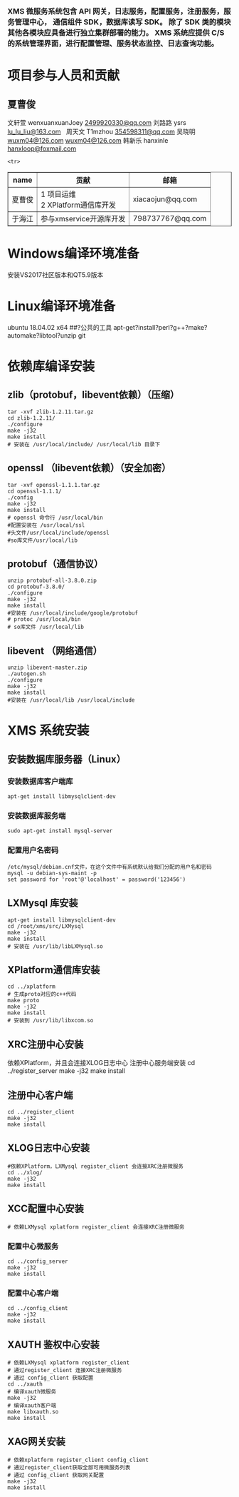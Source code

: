 
###  XMS 微服务系统包含 API 网关，日志服务，配置服务，注册服务，服务管理中心， 通信组件 SDK，数据库读写 SDK。 除了 SDK 类的模块其他各模块应具备进行独立集群部署的能力。 XMS 系统应提供 C/S 的系统管理界面，进行配置管理、服务状态监控、日志查询功能。 

# 项目参与人员和贡献
## 夏曹俊 

<table border=1>
<tr>
<th>name</th>
<th>贡献</th>
<th>邮箱</th>
</tr>
<tr>
<td>
夏曹俊
</td>
<td>
1 项目运维<br>
2 XPlatform通信库开发
</td>
<td>
xiacaojun@qq.com
</td>
    
文轩萱	wenxuanxuanJoey	2499920330@qq.com
刘路路	ysrs 	lu_lu_liu@163.com  
周天文	T1mzhou	354598311@qq.com
吴晓明	wuxm04@126.com	wuxm04@126.com
韩新乐	hanxinle	hanxloop@foxmail.com

    
</tr>
    
    
    <tr>
<td>
于海江
</td>
<td>
参与xmservice开源库开发
</td>
<td>
798737767@qq.com
</td>
</tr>

</table>



# Windows编译环境准备
安装VS2017社区版本和QT5.9版本
# Linux编译环境准备
ubuntu 18.04.02 x64
##?公共的工具
    apt-get?install?perl?g++?make?automake?libtool?unzip git
# 依赖库编译安装
## zlib（protobuf，libevent依赖）（压缩）
    tar -xvf zlib-1.2.11.tar.gz
    cd zlib-1.2.11/
    ./configure
    make -j32
    make install
    # 安装在 /usr/local/include/ /usr/local/lib 目录下

## openssl （libevent依赖）（安全加密）
    tar -xvf openssl-1.1.1.tar.gz
    cd openssl-1.1.1/
    ./config
    make -j32
    make install
    # openssl 命令行 /usr/local/bin
    #配置安装在 /usr/local/ssl 
    #头文件/usr/local/include/openssl
    #so库文件/usr/local/lib
## protobuf（通信协议）
    unzip protobuf-all-3.8.0.zip
    cd protobuf-3.8.0/
    ./configure
    make -j32
    make install
    #安装在 /usr/local/include/google/protobuf 
    # protoc /usr/local/bin
    # so库文件 /usr/local/lib
## libevent （网络通信）
    unzip libevent-master.zip
    ./autogen.sh
    ./configure
    make -j32
    make install
    #安装在 /usr/local/lib /usr/local/include


# XMS 系统安装

## 安装数据库服务器（Linux）
### 安装数据库客户端库
    apt-get install libmysqlclient-dev
### 安装数据库服务端
    sudo apt-get install mysql-server
### 配置用户名密码
    /etc/mysql/debian.cnf文件，在这个文件中有系统默认给我们分配的用户名和密码
    mysql -u debian-sys-maint -p 
    set password for 'root'@'localhost' = password('123456')
## LXMysql 库安装
    apt-get install libmysqlclient-dev
    cd /root/xms/src/LXMysql
    make -j32
    make install
    # 安装在 /usr/lib/libLXMysql.so
## XPlatform通信库安装
    cd ../xplatform
    # 生成proto对应的c++代码
    make proto  
    make -j32
    make install
    # 安装到 /usr/lib/libxcom.so
## XRC注册中心安装
依赖XPlatform，并且会连接XLOG日志中心
注册中心服务端安装
    cd ../register_server
    make -j32
    make install
## 注册中心客户端
    cd ../register_client
    make -j32
    make install
## XLOG日志中心安装
    #依赖XPlatform，LXMysql register_client 会连接XRC注册微服务
    cd ../xlog/
    make -j32
    make install
## XCC配置中心安装
    # 依赖LXMysql xplatform register_client 会连接XRC注册微服务
### 配置中心微服务
    cd ../config_server
    make -j32
    make install
### 配置中心客户端
    cd ../config_client
    make -j32
    make install
## XAUTH 鉴权中心安装
    # 依赖LXMysql xplatform register_client 
    # 通过register_client 连接XRC注册微服务
    # 通过 config_client 获取配置
    cd ../xauth
    # 编译xauth微服务
    make -j32  
    # 编译xauth客户端
    make libxauth.so
    make install
## XAG网关安装
    # 依赖xplatform register_client config_client
    # 通过register_client获取全部可用微服务列表
    # 通过 config_client 获取网关配置
    make -j32
    make install
